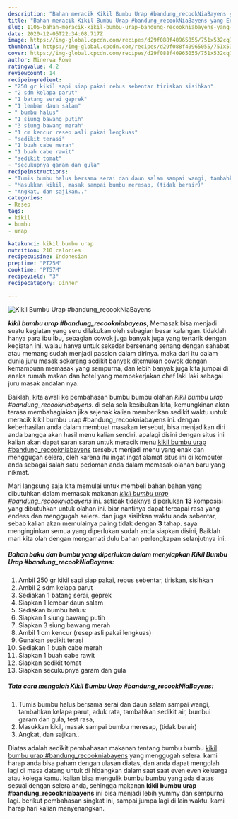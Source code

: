 ```yaml
---
description: "Bahan meracik Kikil Bumbu Urap #bandung_recookNiaBayens yang Enak Banget"
title: "Bahan meracik Kikil Bumbu Urap #bandung_recookNiaBayens yang Enak Banget"
slug: 1105-bahan-meracik-kikil-bumbu-urap-bandung-recookniabayens-yang-enak-banget
date: 2020-12-05T22:34:08.717Z
image: https://img-global.cpcdn.com/recipes/d29f088f40965055/751x532cq70/kikil-bumbu-urap-bandung_recookniabayens-foto-resep-utama.jpg
thumbnail: https://img-global.cpcdn.com/recipes/d29f088f40965055/751x532cq70/kikil-bumbu-urap-bandung_recookniabayens-foto-resep-utama.jpg
cover: https://img-global.cpcdn.com/recipes/d29f088f40965055/751x532cq70/kikil-bumbu-urap-bandung_recookniabayens-foto-resep-utama.jpg
author: Minerva Rowe
ratingvalue: 4.2
reviewcount: 14
recipeingredient:
- "250 gr kikil sapi siap pakai rebus sebentar tiriskan sisihkan"
- "2 sdm kelapa parut"
- "1 batang serai geprek"
- "1 lembar daun salam"
- " bumbu halus"
- "1 siung bawang putih"
- "3 siung bawang merah"
- "1 cm kencur resep asli pakai lengkuas"
- "sedikit terasi"
- "1 buah cabe merah"
- "1 buah cabe rawit"
- "sedikit tomat"
- "secukupnya garam dan gula"
recipeinstructions:
- "Tumis bumbu halus bersama serai dan daun salam sampai wangi, tambahkan kelapa parut, aduk rata, tambahkan sedikit air, bumbui garam dan gula, test rasa,"
- "Masukkan kikil, masak sampai bumbu meresap, (tidak berair)"
- "Angkat, dan sajikan.."
categories:
- Resep
tags:
- kikil
- bumbu
- urap

katakunci: kikil bumbu urap 
nutrition: 210 calories
recipecuisine: Indonesian
preptime: "PT25M"
cooktime: "PT57M"
recipeyield: "3"
recipecategory: Dinner

---
```



![Kikil Bumbu Urap #bandung_recookNiaBayens](https://img-global.cpcdn.com/recipes/d29f088f40965055/751x532cq70/kikil-bumbu-urap-bandung_recookniabayens-foto-resep-utama.jpg)

<b><i>kikil bumbu urap #bandung_recookniabayens</i></b>, Memasak bisa menjadi suatu kegiatan yang seru dilakukan oleh sebagian besar kalangan. tidaklah hanya para ibu ibu, sebagian cowok juga banyak juga yang tertarik dengan kegiatan ini. walau hanya untuk sekedar bersenang senang dengan sahabat atau memang sudah menjadi passion dalam dirinya. maka dari itu dalam dunia juru masak sekarang sedikit banyak ditemukan cowok dengan kemampuan memasak yang sempurna, dan lebih banyak juga kita jumpai di aneka rumah makan dan hotel yang mempekerjakan chef laki laki sebagai juru masak andalan nya.

Baiklah, kita awali ke pembahasan bumbu bumbu olahan <i>kikil bumbu urap #bandung_recookniabayens</i>. di sela sela kesibukan kita, kemungkinan akan terasa membahagiakan jika sejenak kalian memberikan sedikit waktu untuk meracik kikil bumbu urap #bandung_recookniabayens ini. dengan keberhasilan anda dalam membuat masakan tersebut, bisa menjadikan diri anda bangga akan hasil menu kalian sendiri. apalagi disini dengan situs ini kalian akan dapat saran saran untuk meracik menu <u>kikil bumbu urap #bandung_recookniabayens</u> tersebut menjadi menu yang enak dan menggugah selera, oleh karena itu ingat ingat alamat situs ini di komputer anda sebagai salah satu pedoman anda dalam memasak olahan baru yang nikmat.




Mari langsung saja kita memulai untuk membeli bahan bahan yang dibutuhkan dalam memasak makanan <u><i>kikil bumbu urap #bandung_recookniabayens</i></u> ini. setidak tidaknya diperlukan <b>13</b> komposisi yang dibutuhkan untuk olahan ini. biar nantinya dapat tercapai rasa yang endess dan menggugah selera. dan juga sisihkan waktu anda sebentar, sebab kalian akan memulainya paling tidak dengan <b>3</b> tahap. saya menginginkan semua yang diperlukan sudah anda siapkan disini, Baiklah mari kita olah dengan mengamati dulu bahan perlengkapan selanjutnya ini.

<!--inarticleads1-->

##### Bahan baku dan bumbu yang diperlukan dalam menyiapkan Kikil Bumbu Urap #bandung_recookNiaBayens:

1. Ambil 250 gr kikil sapi siap pakai, rebus sebentar, tiriskan, sisihkan
1. Ambil 2 sdm kelapa parut
1. Sediakan 1 batang serai, geprek
1. Siapkan 1 lembar daun salam
1. Sediakan  bumbu halus:
1. Siapkan 1 siung bawang putih
1. Siapkan 3 siung bawang merah
1. Ambil 1 cm kencur (resep asli pakai lengkuas)
1. Gunakan sedikit terasi
1. Sediakan 1 buah cabe merah
1. Siapkan 1 buah cabe rawit
1. Siapkan sedikit tomat
1. Siapkan secukupnya garam dan gula




<!--inarticleads2-->

##### Tata cara mengolah Kikil Bumbu Urap #bandung_recookNiaBayens:

1. Tumis bumbu halus bersama serai dan daun salam sampai wangi, tambahkan kelapa parut, aduk rata, tambahkan sedikit air, bumbui garam dan gula, test rasa,
1. Masukkan kikil, masak sampai bumbu meresap, (tidak berair)
1. Angkat, dan sajikan..




Diatas adalah sedikit pembahasan makanan tentang bumbu bumbu <u>kikil bumbu urap #bandung_recookniabayens</u> yang menggugah selera. kami harap anda bisa paham dengan ulasan diatas, dan anda dapat mengolah lagi di masa datang untuk di hidangkan dalam saat saat even even keluarga atau kolega kamu. kalian bisa mengulik bumbu bumbu yang ada diatas sesuai dengan selera anda, sehingga makanan <b>kikil bumbu urap #bandung_recookniabayens</b> ini bisa menjadi lebih yummy dan sempurna lagi. berikut pembahasan singkat ini, sampai jumpa lagi di lain waktu. kami harap hari kalian menyenangkan.

